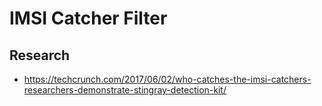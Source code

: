 # IMSI Catcher Filter

## Research

- https://techcrunch.com/2017/06/02/who-catches-the-imsi-catchers-researchers-demonstrate-stingray-detection-kit/ 